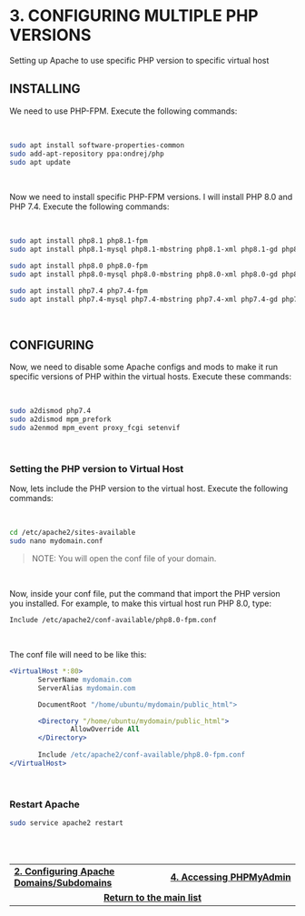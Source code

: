 # 3. CONFIGURING MULTIPLE PHP VERSIONS
Setting up Apache to use specific PHP version to specific virtual host

## INSTALLING
We need to use PHP-FPM. Execute the following commands:

<br>

```bash
sudo apt install software-properties-common
sudo add-apt-repository ppa:ondrej/php
sudo apt update
```

<br>

Now we need to install specific PHP-FPM versions.
I will install PHP 8.0 and PHP 7.4. Execute the following commands:

<br>

```bash
sudo apt install php8.1 php8.1-fpm
sudo apt install php8.1-mysql php8.1-mbstring php8.1-xml php8.1-gd php8.1-curl php8.1-sqlite3

sudo apt install php8.0 php8.0-fpm
sudo apt install php8.0-mysql php8.0-mbstring php8.0-xml php8.0-gd php8.0-curl php8.0-sqlite3

sudo apt install php7.4 php7.4-fpm 
sudo apt install php7.4-mysql php7.4-mbstring php7.4-xml php7.4-gd php7.4-curl php7.4-sqlite3
```

<br>

## CONFIGURING
Now, we need to disable some Apache configs and mods to make it run specific versions of PHP within the virtual hosts.
Execute these commands:

<br>

```bash
sudo a2dismod php7.4
sudo a2dismod mpm_prefork
sudo a2enmod mpm_event proxy_fcgi setenvif
```

<br>

### Setting the PHP version to Virtual Host
Now, lets include the PHP version to the virtual host. Execute the following commands:

<br>

```bash
cd /etc/apache2/sites-available
sudo nano mydomain.conf
```

> NOTE: You will open the conf file of your domain.

<br>

Now, inside your conf file, put the command that import the PHP version you installed.
For example, to make this virtual host run PHP 8.0, type:

```Include /etc/apache2/conf-available/php8.0-fpm.conf```

<br>

The conf file will need to be like this:
 ```apache
<VirtualHost *:80>
        ServerName mydomain.com
        ServerAlias mydomain.com

        DocumentRoot "/home/ubuntu/mydomain/public_html">

        <Directory "/home/ubuntu/mydomain/public_html">
                AllowOverride All
        </Directory>
        
        Include /etc/apache2/conf-available/php8.0-fpm.conf
</VirtualHost>
```

<br>

### Restart Apache

```bash
sudo service apache2 restart
```
 
<br><br>
<div>
    <table width="9000">
        <tr>
            <td width="9000">
                <a href="https://github.com/andregalastri/tutorials/blob/main/Ubuntu%20Server/2.%20Configuring%20Apache%20Domains-Subdomains.md"><b>2. Configuring Apache Domains/Subdomains</b></a>
            </td>
            <td width="50%" align="right">
                <a href="https://github.com/andregalastri/tutorials/blob/main/Ubuntu%20Server/4.%20Accessing%20phpMyAdmin.md"><b>4. Accessing PHPMyAdmin</b></a>
            </td>
        </tr>
        <tr>
            <td width="9000" colspan="2" align="center">
                <a href="">
                    <b>Return to the main list</b>
                </a>
            </td>
        </tr>
    </table>
</div>
